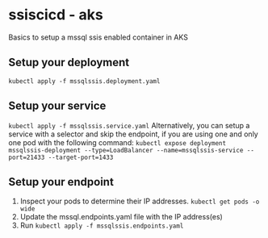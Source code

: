 # ssiscicd - aks
Basics to setup a mssql ssis enabled container in AKS

## Setup your deployment
`kubectl apply -f mssqlssis.deployment.yaml`

## Setup your service
`kubectl apply -f mssqlssis.service.yaml`
Alternatively, you can setup a service with a selector and skip the endpoint, if you are using one and only one pod with the following command: `kubectl expose deployment mssqlssis-deployment --type=LoadBalancer --name=mssqlssis-service --port=21433 --target-port=1433`

## Setup your endpoint
1. Inspect your pods to determine their IP addresses. `kubectl get pods -o wide`
1. Update the mssql.endpoints.yaml file with the IP address(es)
1. Run `kubectl apply -f mssqlssis.endpoints.yaml`
